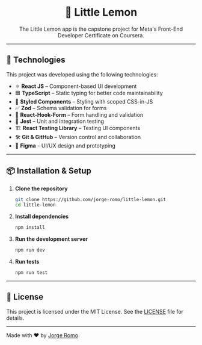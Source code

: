 <h1 align="center">🍋 Little Lemon</h1>

<p align="center">
  The Little Lemon app is the capstone project for Meta's Front-End Developer Certificate on Coursera. <br/>
</p>

---

## 🚀 Technologies

This project was developed using the following technologies:

- ⚛️ **React JS** – Component-based UI development
- 🟦 **TypeScript** – Static typing for better code maintainability
- 💅 **Styled Components** – Styling with scoped CSS-in-JS
- ✅ **Zod** – Schema validation for forms
- 📝 **React-Hook-Form** – Form handling and validation
- 🧪 **Jest** – Unit and integration testing
- 🏗️ **React Testing Library** – Testing UI components
- 🛠️ **Git & GitHub** – Version control and collaboration
- 🎨 **Figma** – UI/UX design and prototyping

---

## 📦 Installation & Setup

1. **Clone the repository**

   ```sh
   git clone https://github.com/jorge-romo/little-lemon.git
   cd little-lemon
   ```

2. **Install dependencies**

   ```sh
   npm install
   ```

3. **Run the development server**

   ```sh
   npm run dev
   ```

4. **Run tests**
   ```sh
   npm run test
   ```

---

## 📜 License

This project is licensed under the MIT License. See the [LICENSE](LICENSE) file for details.

---

Made with ❤️ by [Jorge Romo](https://github.com/jorge-romo).
